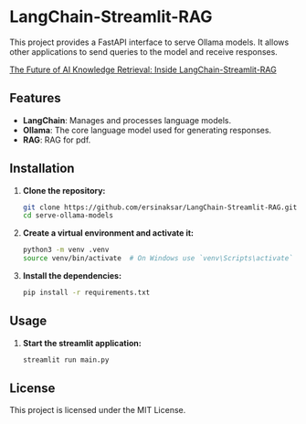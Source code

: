 # LangChain-Streamlit-RAG

This project provides a FastAPI interface to serve Ollama models. It allows other applications to send queries to the model and receive responses.

[The Future of AI Knowledge Retrieval: Inside LangChain-Streamlit-RAG](https://app.readytensor.ai/publications/the-future-of-ai-knowledge-retrieval-inside-langchain-streamlit-rag-IrZGq54S2ryw)
## Features

- **LangChain**: Manages and processes language models.
- **Ollama**: The core language model used for generating responses.
- **RAG**: RAG for pdf.

## Installation

1. **Clone the repository:**

    ```sh
    git clone https://github.com/ersinaksar/LangChain-Streamlit-RAG.git
    cd serve-ollama-models
    ```

2. **Create a virtual environment and activate it:**

    ```sh
    python3 -m venv .venv
    source venv/bin/activate  # On Windows use `venv\Scripts\activate`
    ```

3. **Install the dependencies:**

    ```sh
    pip install -r requirements.txt
    ```

## Usage

1. **Start the streamlit application:**

    ```sh
    streamlit run main.py 
    ```

## License

This project is licensed under the MIT License.
